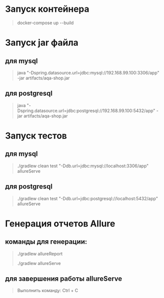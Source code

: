 # Запуск контейнера #

> docker-compose up --build

# Запуск jar файла #

## для mysql ##

>java "-Dspring.datasource.url=jdbc:mysql://192.168.99.100:3306/app" -jar artifacts/aqa-shop.jar

## для postgresql #

>java "-Dspring.datasource.url=jdbc:postgresql://192.168.99.100:5432/app" -jar artifacts/aqa-shop.jar


# Запуск тестов #

## для mysql ##

>./gradlew clean test "-Ddb.url=jdbc:mysql://localhost:3306/app" allureServe

## для postgresql ##

>./gradlew clean test "-Ddb.url=jdbc:postgresql://localhost:5432/app" allureServe


# Генерация отчетов Allure #

## команды для генерации: ## 

> ./gradlew allureReport 
> 
> ./gradlew allureServe

## для завершения работы allureServe ##

> Выполнить команду: Ctrl + С